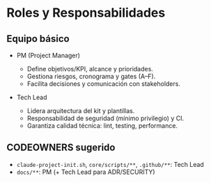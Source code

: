 # Roles y Responsabilidades

## Equipo básico

- PM (Project Manager)
  - Define objetivos/KPI, alcance y prioridades.
  - Gestiona riesgos, cronograma y gates (A–F).
  - Facilita decisiones y comunicación con stakeholders.

- Tech Lead
  - Lidera arquitectura del kit y plantillas.
  - Responsabilidad de seguridad (mínimo privilegio) y CI.
  - Garantiza calidad técnica: lint, testing, performance.

## CODEOWNERS sugerido
- `claude-project-init.sh`, `core/scripts/**`, `.github/**`: Tech Lead
- `docs/**`: PM (+ Tech Lead para ADR/SECURITY)

